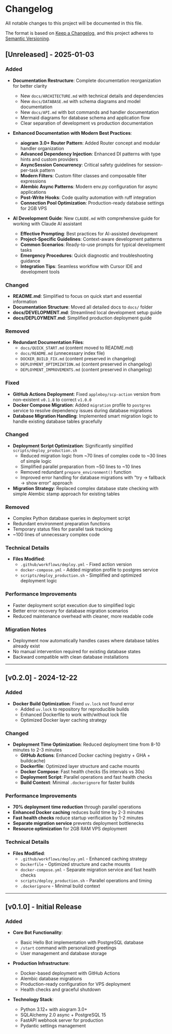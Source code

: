 # Changelog

All notable changes to this project will be documented in this file.

The format is based on [Keep a Changelog](https://keepachangelog.com/en/1.0.0/),
and this project adheres to [Semantic Versioning](https://semver.org/spec/v2.0.0.html).

## [Unreleased] - 2025-01-03

### Added

- **Documentation Restructure**: Complete documentation reorganization for better clarity

  - New `docs/ARCHITECTURE.md` with technical details and dependencies
  - New `docs/DATABASE.md` with schema diagrams and model documentation
  - New `docs/API.md` with bot commands and handler documentation
  - Mermaid diagrams for database schema and application flow
  - Clear separation of development vs production documentation

- **Enhanced Documentation with Modern Best Practices**:

  - **aiogram 3.0+ Router Pattern**: Added Router concept and modular handler organization
  - **Advanced Dependency Injection**: Enhanced DI patterns with type hints and custom providers
  - **AsyncSession Concurrency**: Critical safety guidelines for session-per-task pattern
  - **Modern Filters**: Custom filter classes and composable filter expressions
  - **Alembic Async Patterns**: Modern env.py configuration for async applications
  - **Post-Write Hooks**: Code quality automation with ruff integration
  - **Connection Pool Optimization**: Production-ready database settings for 2GB VPS

- **AI Development Guide**: New `CLAUDE.md` with comprehensive guide for working with Claude AI assistant
  - **Effective Prompting**: Best practices for AI-assisted development
  - **Project-Specific Guidelines**: Context-aware development patterns
  - **Common Scenarios**: Ready-to-use prompts for typical development tasks
  - **Emergency Procedures**: Quick diagnostic and troubleshooting guidance
  - **Integration Tips**: Seamless workflow with Cursor IDE and development tools

### Changed

- **README.md**: Simplified to focus on quick start and essential information
- **Documentation Structure**: Moved all detailed docs to `docs/` folder
- **docs/DEVELOPMENT.md**: Streamlined local development setup guide
- **docs/DEPLOYMENT.md**: Simplified production deployment guide

### Removed

- **Redundant Documentation Files**:
  - `docs/QUICK_START.md` (content moved to README.md)
  - `docs/README.md` (unnecessary index file)
  - `DOCKER_BUILD_FIX.md` (content preserved in changelog)
  - `DEPLOYMENT_OPTIMIZATION.md` (content preserved in changelog)
  - `DEPLOYMENT_IMPROVEMENTS.md` (content preserved in changelog)

### Fixed

- **GitHub Actions Deployment**: Fixed `appleboy/scp-action` version from non-existent `v0.1.8` to correct `v1.0.0`
- **Docker Compose Migration**: Added `migration` profile to `postgres` service to resolve dependency issues during database migrations
- **Database Migration Handling**: Implemented smart migration logic to handle existing database tables gracefully

### Changed

- **Deployment Script Optimization**: Significantly simplified `scripts/deploy_production.sh`
  - Reduced migration logic from ~70 lines of complex code to ~30 lines of simple logic
  - Simplified parallel preparation from ~50 lines to ~10 lines
  - Removed redundant `prepare_environment()` function
  - Improved error handling for database migrations with "try → fallback → show error" approach
- **Migration Strategy**: Replaced complex database state checking with simple Alembic stamp approach for existing tables

### Removed

- Complex Python database queries in deployment script
- Redundant environment preparation functions
- Temporary status files for parallel task tracking
- ~100 lines of unnecessary complex code

### Technical Details

- **Files Modified**:
  - `.github/workflows/deploy.yml` - Fixed action version
  - `docker-compose.yml` - Added migration profile to postgres service
  - `scripts/deploy_production.sh` - Simplified and optimized deployment logic

### Performance Improvements

- Faster deployment script execution due to simplified logic
- Better error recovery for database migration scenarios
- Reduced maintenance overhead with cleaner, more readable code

### Migration Notes

- Deployment now automatically handles cases where database tables already exist
- No manual intervention required for existing database states
- Backward compatible with clean database installations

---

## [v0.2.0] - 2024-12-22

### Added

- **Docker Build Optimization**: Fixed `uv.lock` not found error
  - Added `uv.lock` to repository for reproducible builds
  - Enhanced Dockerfile to work with/without lock file
  - Optimized Docker layer caching strategy

### Changed

- **Deployment Time Optimization**: Reduced deployment time from 8-10 minutes to 2-3 minutes
  - **GitHub Actions**: Enhanced Docker caching (registry + GHA + buildcache)
  - **Dockerfile**: Optimized layer structure and cache mounts
  - **Docker Compose**: Fast health checks (5s intervals vs 30s)
  - **Deployment Script**: Parallel operations and fast health checks
  - **Build Context**: Minimal `.dockerignore` for faster builds

### Performance Improvements

- **70% deployment time reduction** through parallel operations
- **Enhanced Docker caching** reduces build time by 2-3 minutes
- **Fast health checks** reduce startup verification by 1-2 minutes
- **Separate migration service** prevents deployment bottlenecks
- **Resource optimization** for 2GB RAM VPS deployment

### Technical Details

- **Files Modified**:
  - `.github/workflows/deploy.yml` - Enhanced caching strategy
  - `Dockerfile` - Optimized structure and cache mounts
  - `docker-compose.yml` - Separate migration service and fast health checks
  - `scripts/deploy_production.sh` - Parallel operations and timing
  - `.dockerignore` - Minimal build context

---

## [v0.1.0] - Initial Release

### Added

- **Core Bot Functionality**:

  - Basic Hello Bot implementation with PostgreSQL database
  - `/start` command with personalized greetings
  - User management and database storage

- **Production Infrastructure**:

  - Docker-based deployment with GitHub Actions
  - Alembic database migrations
  - Production-ready configuration for VPS deployment
  - Health checks and graceful shutdown

- **Technology Stack**:
  - Python 3.12+ with aiogram 3.0+
  - SQLAlchemy 2.0 async + PostgreSQL 15
  - FastAPI webhook server for production
  - Pydantic settings management
